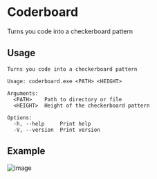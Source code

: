 # Coderboard

Turns you code into a checkerboard pattern

## Usage

```
Turns you code into a checkerboard pattern

Usage: coderboard.exe <PATH> <HEIGHT>

Arguments:
  <PATH>    Path to directory or file
  <HEIGHT>  Height of the checkerboard pattern

Options:
  -h, --help     Print help
  -V, --version  Print version
```

## Example

![image](https://github.com/Antosser/coderboard/assets/71790328/69ebcdf1-c476-44e9-ac8f-1580c5b04a96)
